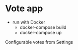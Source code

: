 # Vote app

- run with Docker
  - docker-compose build
  - docker-compose up


Configurable votes from Settings 